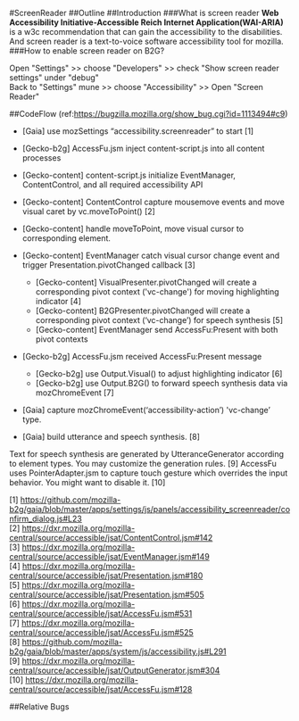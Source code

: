 #ScreenReader
##Outline
##Introduction
###What is screen reader
**Web Accessibility Initiative-Accessible Reich Internet Application(WAI-ARIA)** is a w3c recommendation that can gain 
the accessibility to the disabilities. And screen reader is a text-to-voice software accessibility tool for mozilla.
###How to enable screen reader on B2G?

Open "Settings" >> choose "Developers" >> check "Show screen reader settings" under "debug"<br/>
Back to "Settings" mune >> choose "Accessibility" >> Open "Screen Reader"

##CodeFlow
(ref:https://bugzilla.mozilla.org/show_bug.cgi?id=1113494#c9)


- [Gaia] use mozSettings “accessibility.screenreader” to start [1]
- [Gecko-b2g] AccessFu.jsm inject content-script.js into all content processes
- [Gecko-content] content-script.js initialize EventManager, ContentControl, and all required accessibility API

- [Gecko-content] ContentControl capture mousemove events and move visual caret by vc.moveToPoint() [2]
- [Gecko-content] handle moveToPoint, move visual cursor to corresponding element.
- [Gecko-content] EventManager catch visual cursor change event and trigger Presentation.pivotChanged callback [3]
     - [Gecko-content] VisualPresenter.pivotChanged will create a corresponding pivot context ('vc-change') for moving highlighting indicator [4] 
     - [Gecko-content] B2GPresenter.pivotChanged will create a corresponding pivot context (‘vc-change’) for speech synthesis [5]
     - [Gecko-content] EventManager send AccessFu:Present with both pivot contexts

- [Gecko-b2g] AccessFu.jsm received AccessFu:Present message
     - [Gecko-b2g] use Output.Visual() to adjust highlighting indicator [6]
     - [Gecko-b2g] use Output.B2G() to forward speech synthesis data via mozChromeEvent [7]
- [Gaia] capture mozChromeEvent(‘accessibility-action’) 'vc-change’ type.
- [Gaia] build utterance and speech synthesis. [8]

Text for speech synthesis are generated by UtteranceGenerator according to element types. You may customize the generation rules. [9]
AccessFu uses PointerAdapter.jsm to capture touch gesture which overrides the input behavior. You might want to disable it. [10]

[1] https://github.com/mozilla-b2g/gaia/blob/master/apps/settings/js/panels/accessibility_screenreader/confirm_dialog.js#L23<br/>
[2] https://dxr.mozilla.org/mozilla-central/source/accessible/jsat/ContentControl.jsm#142<br/>
[3] https://dxr.mozilla.org/mozilla-central/source/accessible/jsat/EventManager.jsm#149<br/>
[4] https://dxr.mozilla.org/mozilla-central/source/accessible/jsat/Presentation.jsm#180<br/>
[5] https://dxr.mozilla.org/mozilla-central/source/accessible/jsat/Presentation.jsm#505<br/>
[6] https://dxr.mozilla.org/mozilla-central/source/accessible/jsat/AccessFu.jsm#531<br/>
[7] https://dxr.mozilla.org/mozilla-central/source/accessible/jsat/AccessFu.jsm#525<br/>
[8] https://github.com/mozilla-b2g/gaia/blob/master/apps/system/js/accessibility.js#L291<br/>
[9] https://dxr.mozilla.org/mozilla-central/source/accessible/jsat/OutputGenerator.jsm#304<br/>
[10] https://dxr.mozilla.org/mozilla-central/source/accessible/jsat/AccessFu.jsm#128<br/>

##Relative Bugs
